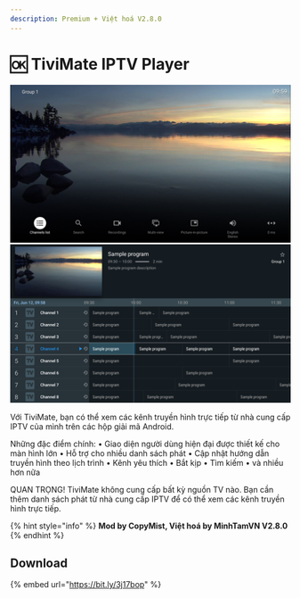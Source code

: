 ```yaml
---
description: Premium + Việt hoá V2.8.0
---
```


# 🆗 TiviMate IPTV Player

![](<../.gitbook/assets/image (4).png>)![](<../.gitbook/assets/image (3).png>)

Với TiviMate, bạn có thể xem các kênh truyền hình trực tiếp từ nhà cung cấp IPTV của mình trên các hộp giải mã Android.

Những đặc điểm chính: • Giao diện người dùng hiện đại được thiết kế cho màn hình lớn • Hỗ trợ cho nhiều danh sách phát • Cập nhật hướng dẫn truyền hình theo lịch trình • Kênh yêu thích • Bắt kịp • Tìm kiếm • và nhiều hơn nữa

QUAN TRỌNG! TiviMate không cung cấp bất kỳ nguồn TV nào. Bạn cần thêm danh sách phát từ nhà cung cấp IPTV để có thể xem các kênh truyền hình trực tiếp.

{% hint style="info" %}
**Mod by CopyMist, Việt hoá by MinhTamVN V2.8.0**
{% endhint %}

## Download

{% embed url="https://bit.ly/3j17bop" %}
